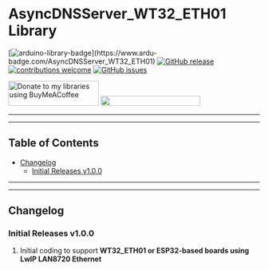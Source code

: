 # AsyncDNSServer_WT32_ETH01 Library

[![arduino-library-badge](https://www.ardu-badge.com/badge/AsyncDNSServer_WT32_ETH01.svg?)](https://www.ardu-badge.com/AsyncDNSServer_WT32_ETH01)
[![GitHub release](https://img.shields.io/github/release/khoih-prog/AsyncDNSServer_WT32_ETH01.svg)](https://github.com/khoih-prog/AsyncDNSServer_WT32_ETH01/releases)
[![contributions welcome](https://img.shields.io/badge/contributions-welcome-brightgreen.svg?style=flat)](#Contributing)
[![GitHub issues](https://img.shields.io/github/issues/khoih-prog/AsyncDNSServer_WT32_ETH01.svg)](http://github.com/khoih-prog/AsyncDNSServer_WT32_ETH01/issues)


<a href="https://www.buymeacoffee.com/khoihprog6" title="Donate to my libraries using BuyMeACoffee"><img src="https://cdn.buymeacoffee.com/buttons/v2/default-yellow.png" alt="Donate to my libraries using BuyMeACoffee" style="height: 50px !important;width: 181px !important;" ></a>
<a href="https://www.buymeacoffee.com/khoihprog6" title="Donate to my libraries using BuyMeACoffee"><img src="https://img.shields.io/badge/buy%20me%20a%20coffee-donate-orange.svg?logo=buy-me-a-coffee&logoColor=FFDD00" style="height: 20px !important;width: 200px !important;" ></a>

---
---

## Table of Contents

* [Changelog](#changelog)
  * [Initial Releases v1.0.0](#initial-releases-v100)

---
---

## Changelog

### Initial Releases v1.0.0

1. Initial coding to support **WT32_ETH01 or ESP32-based boards using LwIP LAN8720 Ethernet**

